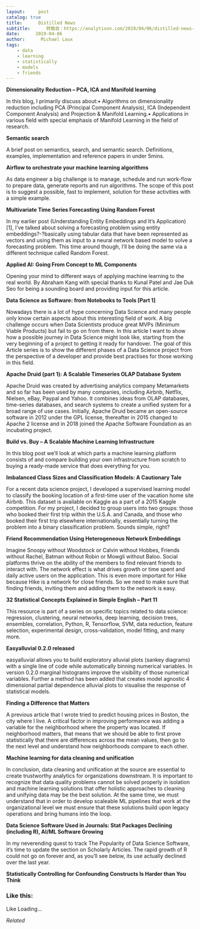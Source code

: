 ```yaml
---
layout:     post
catalog: true
title:      Distilled News
subtitle:      转载自：https://analytixon.com/2019/04/06/distilled-news-1025/
date:      2019-04-06
author:      Michael Laux
tags:
    - data
    - learning
    - statistically
    - models
    - friends
---
```


**Dimensionality Reduction – PCA, ICA and Manifold learning**

In this blog, I primarily discuss about:• Algorithms on dimensionality reduction including PCA (Principal Component Analysis), ICA (Independent Component Analysis) and Projection & Manifold Learning.• Applications in various field with special emphasis of Manifold Learning in the field of research.

**Semantic search**

A brief post on semantics, search, and semantic search. Definitions, examples, implementation and reference papers in under 5mins.

**Airflow to orchestrate your machine learning algorithms**

As data engineer a big challenge is to manage, schedule and run work-flow to prepare data, generate reports and run algorithms. The scope of this post is to suggest a possible, fast to implement, solution for these activities with a simple example.

**Multivariate Time Series Forecasting Using Random Forest**

In my earlier post (Understanding Entity Embeddings and It’s Application) [1], I’ve talked about solving a forecasting problem using entity embeddings?-?basically using tabular data that have been represented as vectors and using them as input to a neural network based model to solve a forecasting problem. This time around though, I’ll be doing the same via a different technique called Random Forest.

**Applied AI: Going From Concept to ML Components**

Opening your mind to different ways of applying machine learning to the real world. By Abraham Kang with special thanks to Kunal Patel and Jae Duk Seo for being a sounding board and providing input for this article.

**Data Science as Software: from Notebooks to Tools [Part 1]**

Nowadays there is a lot of hype concerning Data Science and many people only know certain aspects about this interesting field of work. A big challenge occurs when Data Scientists produce great MVPs (Minimum Viable Products) but fail to go on from there. In this article I want to show how a possible journey in Data Science might look like, starting from the very beginning of a project to getting it ready for handover. The goal of this Article series is to show the different phases of a Data Science project from the perspective of a developer and provide best practises for those working in this field.

**Apache Druid (part 1): A Scalable Timeseries OLAP Database System**

Apache Druid was created by advertising analytics company Metamarkets and so far has been used by many companies, including Airbnb, Netflix, Nielsen, eBay, Paypal and Yahoo. It combines ideas from OLAP databases, time-series databases, and search systems to create a unified system for a broad range of use cases. Initially, Apache Druid became an open-source software in 2012 under the GPL license, thereafter in 2015 changed to Apache 2 license and in 2018 joined the Apache Software Foundation as an incubating project.

**Build vs. Buy – A Scalable Machine Learning Infrastructure**

In this blog post we’ll look at which parts a machine learning platform consists of and compare building your own infrastructure from scratch to buying a ready-made service that does everything for you.

**Imbalanced Class Sizes and Classification Models: A Cautionary Tale**

For a recent data science project, I developed a supervised learning model to classify the booking location of a first-time user of the vacation home site Airbnb. This dataset is available on Kaggle as a part of a 2015 Kaggle competition. For my project, I decided to group users into two groups: those who booked their first trip within the U.S.A. and Canada, and those who booked their first trip elsewhere internationally, essentially turning the problem into a binary classification problem. Sounds simple, right?

**Friend Recommendation Using Heterogeneous Network Embeddings**

Imagine Snoopy without Woodstock or Calvin without Hobbes, Friends without Rachel, Batman without Robin or Mowgli without Baloo. Social platforms thrive on the ability of the members to find relevant friends to interact with. The network effect is what drives growth or time spent and daily active users on the application. This is even more important for Hike because Hike is a network for close friends. So we need to make sure that finding friends, inviting them and adding them to the network is easy.

**32 Statistical Concepts Explained in Simple English – Part 11**

This resource is part of a series on specific topics related to data science: regression, clustering, neural networks, deep learning, decision trees, ensembles, correlation, Python, R, Tensorflow, SVM, data reduction, feature selection, experimental design, cross-validation, model fitting, and many more.

**Easyalluvial 0.2.0 released**

easyalluvial allows you to build exploratory alluvial plots (sankey diagrams) with a single line of code while automatically binning numerical variables. In version 0.2.0 marginal histograms improve the visibility of those numerical variables. Further a method has been added that creates model agnostic 4 dimensional partial dependence alluvial plots to visualise the response of statistical models.

**Finding a Difference that Matters**

A previous article that I wrote tried to predict housing prices in Boston, the city where I live. A critical factor in improving performance was adding a variable for the neighborhood where the property was located. If neighborhood matters, that means that we should be able to first prove statistically that there are differences across the mean values, then go to the next level and understand how neighborhoods compare to each other.

**Machine learning for data cleaning and unification**

In conclusion, data cleaning and unification at the source are essential to create trustworthy analytics for organizations downstream. It is important to recognize that data quality problems cannot be solved properly in isolation and machine learning solutions that offer holistic approaches to cleaning and unifying data may be the best solution. At the same time, we must understand that in order to develop scaleable ML pipelines that work at the organizational level we must ensure that these solutions build upon legacy operations and bring humans into the loop.

**Data Science Software Used in Journals: Stat Packages Declining (including R), AI/ML Software Growing**

In my neverending quest to track The Popularity of Data Science Software, it’s time to update the section on Scholarly Articles. The rapid growth of R could not go on forever and, as you’ll see below, its use actually declined over the last year.

**Statistically Controlling for Confounding Constructs Is Harder than You Think**





### Like this:

Like Loading...


*Related*

